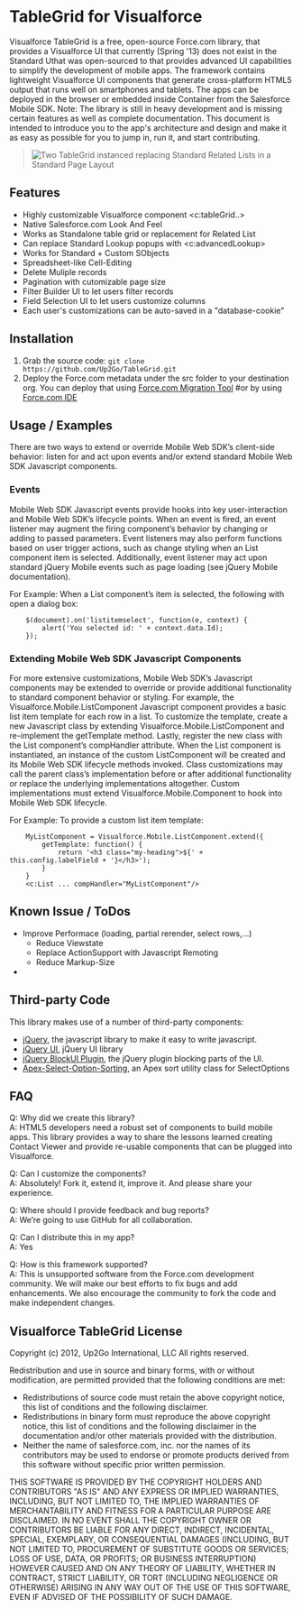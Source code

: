 # TableGrid for Visualforce #

Visualforce TableGrid is a free, open-source Force.com library, that provides a Visualforce UI that currently (Spring '13) 
does not exist in the Standard Uthat was open-sourced to  that provides advanced UI capabilities to simplify the development of mobile apps. The framework contains lightweight Visualforce UI components that generate cross-platform HTML5 output that runs well on smartphones and tablets. The apps can be deployed in the browser or embedded inside Container from the Salesforce Mobile SDK. 
Note: The library is still in heavy development and is missing certain features as well as complete documentation.
This document is intended to introduce you to the app's architecture and design and make it as easy as possible for you to jump in, run it, and start contributing.

> ![Two TableGrid instanced replacing Standard Related Lists in a Standard Page Layout](https://github.com/Up2Go/TableGrid/blob/master/resources/tableGrid_embedded.png)

## Features ##
- Highly customizable Visualforce component <c:tableGrid..>
- Native Salesforce.com Look And Feel
- Works as Standalone table grid or replacement for Related List
- Can replace Standard Lookup popups with <c:advancedLookup>
- Works for Standard + Custom SObjects
- Spreadsheet-like Cell-Editing
- Delete Muliple records
- Pagination with cutomizable page size
- Filter Builder UI to let users filter records
- Field Selection UI to let users customize columns 
- Each user's customizations can be auto-saved in a "database-cookie"
 

## Installation ##
1. Grab the source code: `git clone https://github.com/Up2Go/TableGrid.git`
2. Deploy the Force.com metadata under the src folder to your destination org. You can deploy that using [Force.com Migration Tool](http://wiki.developerforce.com/index.php/Force.com_Migration_Tool) #or by using [Force.com IDE](http://wiki.developerforce.com/index.php/Force.com_IDE)


## Usage / Examples ##
There are two ways to extend or override Mobile Web SDK’s client-side behavior: listen for and act upon events and/or extend standard Mobile Web SDK Javascript components.

### Events
Mobile Web SDK Javascript events provide hooks into key user-interaction and Mobile Web SDK’s lifecycle points. When an event is fired, an event listener may augment the firing component’s behavior by changing or adding to passed parameters. Event listeners may also perform functions based on user trigger actions, such as change styling when an List component item is selected. Additionally, event listener may act upon standard jQuery Mobile events such as page loading (see jQuery Mobile documentation).

For Example: When a List component’s item is selected, the following with open a dialog box:

        $(document).on('listitemselect', function(e, context) {
            alert('You selected id: ' + context.data.Id);
        });

### Extending Mobile Web SDK Javascript Components
For more extensive customizations, Mobile Web SDK’s Javascript components may be extended to override or provide additional functionality to standard component behavior or styling.  For example, the Visualforce.Mobile.ListComponent Javascript component provides a basic list item template for each row in a list.  To customize the template, create a new Javascript class by extending Visualforce.Mobile.ListComponent and re-implement the getTemplate method.  Lastly, register the new class with the List component’s compHandler attribute.  When the List component is instantiated, an instance of the custom ListComponent will be created and its Mobile Web SDK lifecycle methods invoked.  Class customizations may call the parent class’s implementation before or after additional functionality or replace the underlying implementations altogether.  Custom implementations must extend Visualforce.Mobile.Component to hook into Mobile Web SDK lifecycle.

For Example: To provide a custom list item template:

        MyListComponent = Visualforce.Mobile.ListComponent.extend({
            getTemplate: function() {
                return '<h3 class="my-heading">${' + this.config.labelField + '}</h3>');
            }
        }
        <c:List ... compHandler="MyListComponent"/>


## Known Issue / ToDos ##
- Improve Performace (loading, partial rerender, select rows,...)
  - Reduce Viewstate
  - Replace ActionSupport with Javascript Remoting
  - Reduce Markup-Size
- 

## Third-party Code ##

This library makes use of a number of third-party components:

- [jQuery](http://jquery.com), the javascript library to make it easy to write javascript.
- [jQuery UI](http://jqueryui.com), jQuery UI library
- [jQuery BlockUI Plugin](http://http://jquery.malsup.com/block/), the jQuery plugin blocking parts of the UI.
- [Apex-Select-Option-Sorting](https://github.com/abhinavguptas/Apex-Select-Option-Sorting), an Apex sort utility class for SelectOptions


## FAQ ##

Q: Why did we create this library?  
A: HTML5 developers need a robust set of components to build mobile apps. This library provides a way to share the lessons learned creating Contact Viewer and provide re-usable components that can be plugged into Visualforce. 

Q: Can I customize the components?  
A: Absolutely! Fork it, extend it, improve it. And please share your experience.

Q: Where should I provide feedback and bug reports?  
A: We’re going to use GitHub for all collaboration.

Q: Can I distribute this in my app?  
A: Yes

Q: How is this framework supported?  
A: This is unsupported software from the Force.com development community. We will make our best efforts to fix bugs and add enhancements. We also encourage the community to fork the code and make independent changes.

## Visualforce TableGrid License ##
Copyright (c) 2012, Up2Go International, LLC All rights reserved.

Redistribution and use in source and binary forms, with or without modification, are permitted provided that the following conditions are met:

- Redistributions of source code must retain the above copyright notice, this list of conditions and the following disclaimer.
- Redistributions in binary form must reproduce the above copyright notice, this list of conditions and the following disclaimer in the documentation and/or other materials provided with the distribution.
- Neither the name of salesforce.com, inc. nor the names of its contributors may be used to endorse or promote products derived from this software without specific prior written permission.

THIS SOFTWARE IS PROVIDED BY THE COPYRIGHT HOLDERS AND CONTRIBUTORS "AS IS" AND ANY EXPRESS OR IMPLIED WARRANTIES, INCLUDING, BUT NOT LIMITED TO, THE IMPLIED WARRANTIES OF MERCHANTABILITY AND FITNESS FOR A PARTICULAR PURPOSE ARE DISCLAIMED. IN NO EVENT SHALL THE COPYRIGHT OWNER OR CONTRIBUTORS BE LIABLE FOR ANY DIRECT, INDIRECT, INCIDENTAL, SPECIAL, EXEMPLARY, OR CONSEQUENTIAL DAMAGES (INCLUDING, BUT NOT LIMITED TO, PROCUREMENT OF SUBSTITUTE GOODS OR SERVICES; LOSS OF USE, DATA, OR PROFITS; OR BUSINESS INTERRUPTION) HOWEVER CAUSED AND ON ANY THEORY OF LIABILITY, WHETHER IN CONTRACT, STRICT LIABILITY, OR TORT (INCLUDING NEGLIGENCE OR OTHERWISE) ARISING IN ANY WAY OUT OF THE USE OF THIS SOFTWARE, EVEN IF ADVISED OF THE POSSIBILITY OF SUCH DAMAGE.
